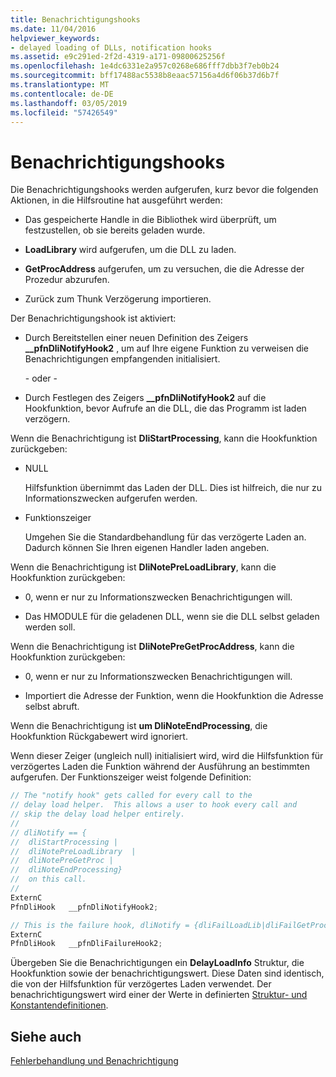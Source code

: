 ```yaml
---
title: Benachrichtigungshooks
ms.date: 11/04/2016
helpviewer_keywords:
- delayed loading of DLLs, notification hooks
ms.assetid: e9c291ed-2f2d-4319-a171-09800625256f
ms.openlocfilehash: 1e4dc6331e2a957c0268e686fff7dbb3f7eb0b24
ms.sourcegitcommit: bff17488ac5538b8eaac57156a4d6f06b37d6b7f
ms.translationtype: MT
ms.contentlocale: de-DE
ms.lasthandoff: 03/05/2019
ms.locfileid: "57426549"
---
```

# <a name="notification-hooks"></a>Benachrichtigungshooks

Die Benachrichtigungshooks werden aufgerufen, kurz bevor die folgenden Aktionen, in die Hilfsroutine hat ausgeführt werden:

- Das gespeicherte Handle in die Bibliothek wird überprüft, um festzustellen, ob sie bereits geladen wurde.

- **LoadLibrary** wird aufgerufen, um die DLL zu laden.

- **GetProcAddress** aufgerufen, um zu versuchen, die die Adresse der Prozedur abzurufen.

- Zurück zum Thunk Verzögerung importieren.

Der Benachrichtigungshook ist aktiviert:

- Durch Bereitstellen einer neuen Definition des Zeigers **__pfnDliNotifyHook2** , um auf Ihre eigene Funktion zu verweisen die Benachrichtigungen empfangenden initialisiert.

   \- oder -

- Durch Festlegen des Zeigers **__pfnDliNotifyHook2** auf die Hookfunktion, bevor Aufrufe an die DLL, die das Programm ist laden verzögern.

Wenn die Benachrichtigung ist **DliStartProcessing**, kann die Hookfunktion zurückgeben:

- NULL

   Hilfsfunktion übernimmt das Laden der DLL. Dies ist hilfreich, die nur zu Informationszwecken aufgerufen werden.

- Funktionszeiger

   Umgehen Sie die Standardbehandlung für das verzögerte Laden an. Dadurch können Sie Ihren eigenen Handler laden angeben.

Wenn die Benachrichtigung ist **DliNotePreLoadLibrary**, kann die Hookfunktion zurückgeben:

- 0, wenn er nur zu Informationszwecken Benachrichtigungen will.

- Das HMODULE für die geladenen DLL, wenn sie die DLL selbst geladen werden soll.

Wenn die Benachrichtigung ist **DliNotePreGetProcAddress**, kann die Hookfunktion zurückgeben:

- 0, wenn er nur zu Informationszwecken Benachrichtigungen will.

- Importiert die Adresse der Funktion, wenn die Hookfunktion die Adresse selbst abruft.

Wenn die Benachrichtigung ist **um DliNoteEndProcessing**, die Hookfunktion Rückgabewert wird ignoriert.

Wenn dieser Zeiger (ungleich null) initialisiert wird, wird die Hilfsfunktion für verzögertes Laden die Funktion während der Ausführung an bestimmten aufgerufen. Der Funktionszeiger weist folgende Definition:

```C
// The "notify hook" gets called for every call to the
// delay load helper.  This allows a user to hook every call and
// skip the delay load helper entirely.
//
// dliNotify == {
//  dliStartProcessing |
//  dliNotePreLoadLibrary  |
//  dliNotePreGetProc |
//  dliNoteEndProcessing}
//  on this call.
//
ExternC
PfnDliHook   __pfnDliNotifyHook2;

// This is the failure hook, dliNotify = {dliFailLoadLib|dliFailGetProc}
ExternC
PfnDliHook   __pfnDliFailureHook2;
```

Übergeben Sie die Benachrichtigungen ein **DelayLoadInfo** Struktur, die Hookfunktion sowie der benachrichtigungswert. Diese Daten sind identisch, die von der Hilfsfunktion für verzögertes Laden verwendet. Der benachrichtigungswert wird einer der Werte in definierten [Struktur- und Konstantendefinitionen](../../build/reference/structure-and-constant-definitions.md).

## <a name="see-also"></a>Siehe auch

[Fehlerbehandlung und Benachrichtigung](../../build/reference/error-handling-and-notification.md)
